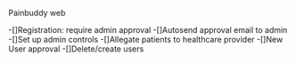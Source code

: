 Painbuddy web

-[]Registration: require admin approval
	-[]Autosend approval email to admin
-[]Set up admin controls
	-[]Allegate patients to healthcare provider
	-[]New User approval
	-[]Delete/create users
